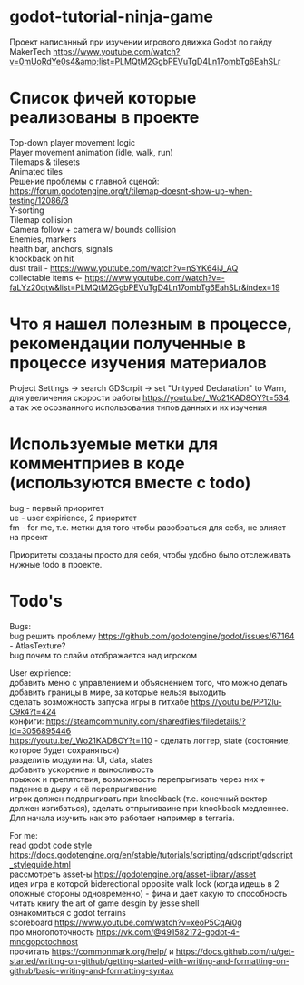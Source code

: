 # godot-tutorial-ninja-game
Проект написанный при изучении игрового движка Godot по гайду MakerTech https://www.youtube.com/watch?v=0mUoRdYe0s4&amp;list=PLMQtM2GgbPEVuTgD4Ln17ombTg6EahSLr

# Список фичей которые реализованы в проекте
Top-down player movement logic<br/>
Player movement animation (idle, walk, run)<br/>
Tilemaps & tilesets<br/>
Animated tiles<br/>
Решение проблемы с главной сценой:<br/>
https://forum.godotengine.org/t/tilemap-doesnt-show-up-when-testing/12086/3<br/>
Y-sorting<br/>
Tilemap collision<br/>
Camera follow + camera w/ bounds collision<br/>
Enemies, markers<br/>
health bar, anchors, signals<br/>
knockback on hit<br/>
dust trail - https://www.youtube.com/watch?v=nSYK64iJ_AQ<br/>
collectable items <- https://www.youtube.com/watch?v=-faLYz20qtw&list=PLMQtM2GgbPEVuTgD4Ln17ombTg6EahSLr&index=19<br/>
 
# Что я нашел полезным в процессе, рекомендации полученные в процессе изучения материалов
Project Settings -> search GDScrpit -> set "Untyped Declaration" to Warn,<br/>
для увеличения скорости работы https://youtu.be/_Wo21KAD8OY?t=534, а так же осознанного использования типов данных и их изучения<br/>

# Используемые метки для комментприев в коде (используются вместе с todo)
bug - первый приоритет<br/>
ue - user expirience, 2 приоритет<br/>
fm - for me, т.е. метки для того чтобы разобраться для себя, не влияет на проект<br/>

Приоритеты созданы просто для себя, чтобы удобно было отслеживать нужные todo в проекте.<br/>

# Todo's
Bugs:<br/>
bug решить проблему https://github.com/godotengine/godot/issues/67164 - AtlasTexture?<br/>
bug почем то слайм отображается над игроком<br/>

User expirience:<br/>
добавить меню с управлением и объяснением того, что можно делать<br/>
добавить границы в мире, за которые нельзя выходить <br/>
сделать возможность запуска игры в гитхабе https://youtu.be/PP12lu-C9k4?t=424<br/>
конфиги: https://steamcommunity.com/sharedfiles/filedetails/?id=3056895446<br/>
https://youtu.be/_Wo21KAD8OY?t=110 - сделать логгер, state (состояние, которое будет сохраняться)<br/>
разделить модули на: UI, data, states<br/>
добавить ускорение и выносливость<br/>
прыжок и препятствия, возможность перепрыгивать через них + падение в дыру и её перепрыгивание<br/>
игрок должен подпрыгивать при knockback (т.е. конечный вектор должен изгибаться), сделать отпрыгиваине при knockback медленнее. Для начала изучить как это работает например в terraria.<br/>

For me:<br/>
read godot code style https://docs.godotengine.org/en/stable/tutorials/scripting/gdscript/gdscript_styleguide.html<br/>
рассмотреть asset-ы https://godotengine.org/asset-library/asset<br/>
идея игра в которой biderectional opposite walk lock (когда идешь в 2<br/>
оложные стороны одновременно) - фича и дает какую то способность<br/>
читать книгу the art of game desgin by jesse shell<br/>
ознакомиться с godot terrains<br/>
scoreboard https://www.youtube.com/watch?v=xeoP5CqAi0g<br/>
про многопоточность https://vk.com/@491582172-godot-4-mnogopotochnost<br/>
прочитать https://commonmark.org/help/ и https://docs.github.com/ru/get-started/writing-on-github/getting-started-with-writing-and-formatting-on-github/basic-writing-and-formatting-syntax<br/>
